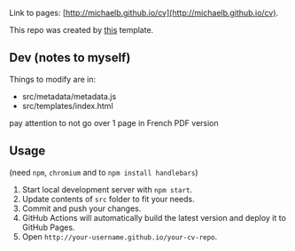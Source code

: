Link to pages: [http://michaelb.github.io/cv](http://michaelb.github.io/cv).

This repo was created by [this](https://github.com/sneas/cv-template) template.

## Dev (notes to myself)

Things to modify are in:

- src/metadata/metadata.js
- src/templates/index.html

pay attention to not go over 1 page in French PDF version

## Usage

(need `npm`, `chromium` and to `npm install handlebars`)

1. Start local development server with `npm start`.
1. Update contents of `src` folder to fit your needs.
1. Commit and push your changes.
1. GitHub Actions will automatically build the latest version and deploy it to GitHub Pages.
1. Open `http://your-username.github.io/your-cv-repo`.
